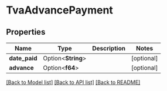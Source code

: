# TvaAdvancePayment

## Properties

Name | Type | Description | Notes
------------ | ------------- | ------------- | -------------
**date_paid** | Option<**String**> |  | [optional]
**advance** | Option<**f64**> |  | [optional]

[[Back to Model list]](../README.md#documentation-for-models) [[Back to API list]](../README.md#documentation-for-api-endpoints) [[Back to README]](../README.md)


